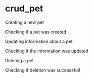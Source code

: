 # crud_pet

Creating a new pet

Checking if a pet was created

Updating information about a pet

Checking if the information was updated

Deleting a pet

Checking if deletion was successfull


